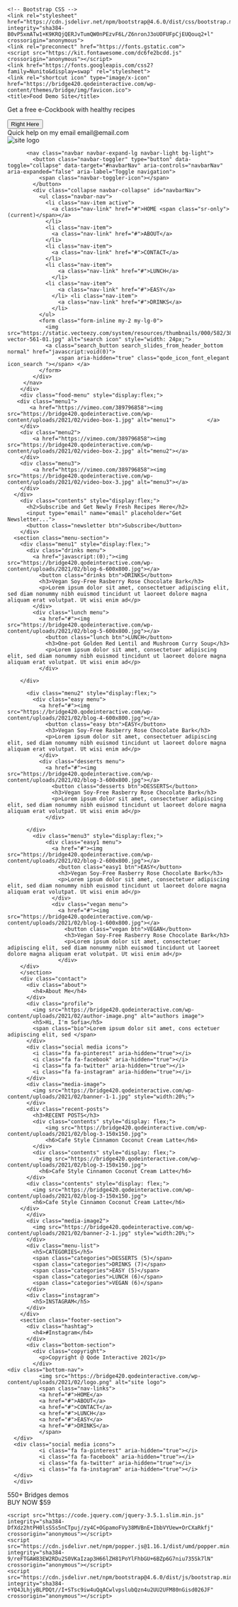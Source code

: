 <!doctype html>
<html lang="en">
  <head>
    <!-- Required meta tags -->
    <meta charset="utf-8">
    <meta name="viewport" content="width=device-width, initial-scale=1, shrink-to-fit=no">

    <!-- Bootstrap CSS -->
    <link rel="stylesheet" href="https://cdn.jsdelivr.net/npm/bootstrap@4.6.0/dist/css/bootstrap.min.css" integrity="sha384-B0vP5xmATw1+K9KRQjQERJvTumQW0nPEzvF6L/Z6nronJ3oUOFUFpCjEUQouq2+l" crossorigin="anonymous">
    <link rel="preconnect" href="https://fonts.gstatic.com">
    <script src="https://kit.fontawesome.com/dc6fe2bcdd.js" crossorigin="anonymous"></script>
    <link href="https://fonts.googleapis.com/css2?family=Nunito&display=swap" rel="stylesheet">
    <link rel="shortcut icon" type="image/x-icon" href="https://bridge420.qodeinteractive.com/wp-content/themes/bridge/img/favicon.ico">
    <title>Food Demo Site</title>
  </head>
  <body>
    <div class="btn-group dropright">
    <p>Get a free e-Cockbook with healthy recipes</p>
    <button type="button" class="btn btn-secondary dropdown-toggle" data-toggle="dropdown" aria-haspopup="true" aria-expanded="false">
      Right Here
      </div>
      <span class="navbar-text">
        Quick help on my email email@email.com
      </span>
      <div class="header-section">
          <img src="https://bridge420.qodeinteractive.com/wp-content/uploads/2021/02/logo.png" alt="site logo">
          
          <nav class="navbar navbar-expand-lg navbar-light bg-light">
            <button class="navbar-toggler" type="button" data-toggle="collapse" data-target="#navbarNav" aria-controls="navbarNav" aria-expanded="false" aria-label="Toggle navigation">
              <span class="navbar-toggler-icon"></span>
            </button>
            <div class="collapse navbar-collapse" id="navbarNav">
              <ul class="navbar-nav">
                <li class="nav-item active">
                  <a class="nav-link" href="#">HOME <span class="sr-only">(current)</span></a>
                </li>
                <li class="nav-item">
                  <a class="nav-link" href="#">ABOUT</a>
                </li>
                <li class="nav-item">
                  <a class="nav-link" href="#">CONTACT</a>
                </li>
                <li class="nav-item">
                    <a class="nav-link" href="#">LUNCH</a>
                  </li>
                <li class="nav-item">
                    <a class="nav-link" href="#">EASY</a>
                  </li> <li class="nav-item">
                    <a class="nav-link" href="#">DRINKS</a>
                  </li>
              </ul>
              <form class="form-inline my-2 my-lg-0">
                <img src="https://static.vecteezy.com/system/resources/thumbnails/000/582/383/small/icon0-vector-561-01.jpg" alt="search icon" style="width: 24px;">
                <a class="search_button search_slides_from_header_bottom normal" href="javascript:void(0)">
                    <span aria-hidden="true" class="qode_icon_font_elegant icon_search "></span> </a>
              </form>
            </div>
         </nav>
        </div>
        <div class="food-menu" style="display:flex;">
       <div class="menu1">
           <a href="https://vimeo.com/389796858"><img src="https://bridge420.qodeinteractive.com/wp-content/uploads/2021/02/video-box-1.jpg" alt="menu1">          </a>
        </div>        
        <div class="menu2">
            <a href="https://vimeo.com/389796858"><img src="https://bridge420.qodeinteractive.com/wp-content/uploads/2021/02/video-box-2.jpg" alt="menu2"></a>
        </div>
        <div class="menu3">
            <a href="https://vimeo.com/389796858"><img src="https://bridge420.qodeinteractive.com/wp-content/uploads/2021/02/video-box-3.jpg" alt="menu3"></a>
        </div>
      </div>
        <div class="contents" style="display:flex;">
          <h2>Subscribe and Get Newly Fresh Recipes Here</h2>
          <input type="email" name="email" placeholder="Get Newsletter...">
          <button class="newsletter btn">Subscribe</button>
        </div>
      <section class="menu-section">
        <div class="menu1" style="display:flex;">
          <div class="drinks menu">
            <a href="javascript:(0);"><img src="https://bridge420.qodeinteractive.com/wp-content/uploads/2021/02/blog-6-600x800.jpg"></a>
              <button class="drinks btn">DRINKS</button>
              <h3>Vegan Soy-Free Rasberry Rose Chocolate Bark</h3>
              <p>Lorem ipsum dolor sit amet, consectetuer adipiscing elit, sed diam nonummy nibh euismod tincidunt ut laoreet dolore magna aliquam erat volutpat. Ut wisi enim ad</p>
            </div>
            <div class="lunch menu">
              <a href="#"><img src="https://bridge420.qodeinteractive.com/wp-content/uploads/2021/02/blog-5-600x800.jpg"></a>
                <button class="lunch btn">LUNCH</button>
                <h3>One-pot Golden Red Lentil and Mushroom Curry Soup</h3>
                <p>Lorem ipsum dolor sit amet, consectetuer adipiscing elit, sed diam nonummy nibh euismod tincidunt ut laoreet dolore magna aliquam erat volutpat. Ut wisi enim ad</p>
              </div>

        </div>
        
          <div class="menu2" style="display:flex;">
            <div class="easy menu">
              <a href="#"><img src="https://bridge420.qodeinteractive.com/wp-content/uploads/2021/02/blog-4-600x800.jpg"></a>
                <button class="easy btn">EASY</button>
                <h3>Vegan Soy-Free Rasberry Rose Chocolate Bark</h3>
                <p>Lorem ipsum dolor sit amet, consectetuer adipiscing elit, sed diam nonummy nibh euismod tincidunt ut laoreet dolore magna aliquam erat volutpat. Ut wisi enim ad</p>
              </div>
              <div class="desserts menu">
                <a href="#"><img src="https://bridge420.qodeinteractive.com/wp-content/uploads/2021/02/blog-3-600x800.jpg"></a>
                  <button class="desserts btn">DESSERTS</button>
                  <h3>Vegan Soy-Free Rasberry Rose Chocolate Bark</h3>
                  <p>Lorem ipsum dolor sit amet, consectetuer adipiscing elit, sed diam nonummy nibh euismod tincidunt ut laoreet dolore magna aliquam erat volutpat. Ut wisi enim ad</p>
                </div>

          </div>
            <div class="menu3" style="display:flex;">
                <div class="easy1 menu">
                  <a href="#"><img src="https://bridge420.qodeinteractive.com/wp-content/uploads/2021/02/blog-2-600x800.jpg"></a>
                    <button class="easy1 btn">EASY</button>
                    <h3>Vegan Soy-Free Rasberry Rose Chocolate Bark</h3>
                    <p>Lorem ipsum dolor sit amet, consectetuer adipiscing elit, sed diam nonummy nibh euismod tincidunt ut laoreet dolore magna aliquam erat volutpat. Ut wisi enim ad</p>
                  </div>
                  <div class="vegan menu">
                    <a href="#"><img src="https://bridge420.qodeinteractive.com/wp-content/uploads/2021/02/blog-1-600x800.jpg"></a>
                      <button class="vegan btn">VEGAN</button>
                      <h3>Vegan Soy-Free Rasberry Rose Chocolate Bark</h3>
                      <p>Lorem ipsum dolor sit amet, consectetuer adipiscing elit, sed diam nonummy nibh euismod tincidunt ut laoreet dolore magna aliquam erat volutpat. Ut wisi enim ad</p>
                    </div>
        </div>
        </section>
        <div class="contact">
          <div class="about">
            <h4>About Me</h4>
          </div>
          <div class="profile">
            <img src="https://bridge420.qodeinteractive.com/wp-content/uploads/2021/02/author-image.png" alt="authors image">
            <h5>Hi, I'm Sofia</h5>
            <span class="bio">Lorem ipsum dolor sit amet, cons ectetuer adipiscing elit, sed </span>
          </div>
          <div class="social media icons">
            <i class="fa fa-pinterest" aria-hidden="true"></i>
            <i class="fa fa-facebook" aria-hidden="true"></i>
            <i class="fa fa-twitter" aria-hidden="true"></i>
            <i class="fa fa-instagram" aria-hidden="true"></i>
          </div>
          <div class="media-image">
            <img src="https://bridge420.qodeinteractive.com/wp-content/uploads/2021/02/banner-1-1.jpg" style="width:20%;">
          </div>
          <div class="recent-posts">
            <h3>RECENT POSTS</h3>
            <div class="contents" style="display: flex;">
                <img src="https://bridge420.qodeinteractive.com/wp-content/uploads/2021/02/blog-3-150x150.jpg">
                <h6>Cafe Style Cinnamon Coconut Cream Latte</h6>
            </div>
            <div class="contents" style="display: flex;">
              <img src="https://bridge420.qodeinteractive.com/wp-content/uploads/2021/02/blog-3-150x150.jpg">
              <h6>Cafe Style Cinnamon Coconut Cream Latte</h6>
          </div>
          <div class="contents" style="display: flex;">
            <img src="https://bridge420.qodeinteractive.com/wp-content/uploads/2021/02/blog-3-150x150.jpg">
            <h6>Cafe Style Cinnamon Coconut Cream Latte</h6>
        </div>
          </div>
          <div class="media-image2">
            <img src="https://bridge420.qodeinteractive.com/wp-content/uploads/2021/02/banner-2-1.jpg" style="width:20%;">
          </div>
          <div class="menu-list">
            <h5>CATEGORIES</h5>
            <span class="categories">DESSERTS (5)</span>
            <span class="categories">DRINKS (7)</span>
            <span class="categories">EASY (5)</span>
            <span class="categories">LUNCH (6)</span>
            <span class="categories">VEGAN (6)</span>
          </div>
          <div class="instagram">
            <h5>INSTAGRAM</h5>
          </div>
        </div>
        <section class="footer-section">
          <div class="hashtag">
            <h4>#Instagram</h4>
          </div>
          <div class="bottom-section">
            <div class="copyright">
              <p>Copyright @ Qode Interactive 2021</p>
            </div>
    <div class="bottom-nav">
              <img src="https://bridge420.qodeinteractive.com/wp-content/uploads/2021/02/logo.png" alt="site logo">
              <span class="nav-links">
              <a href="#">HOME</a>
              <a href="#">ABOUT</a>
              <a href="#">CONTACT</a>
              <a href="#">LUNCH</a>
              <a href="#">EASY</a>
              <a href="#">DRINKS</a>
              </span>
      </div>
      <div class="social media icons">
              <i class="fa fa-pinterest" aria-hidden="true"></i>
              <i class="fa fa-facebook" aria-hidden="true"></i>
              <i class="fa fa-twitter" aria-hidden="true"></i>
              <i class="fa fa-instagram" aria-hidden="true"></i>
      </div>
      </div>
   </section>
   <section class="toolbar-section">
     <div class="demo1">
       <span class="demo-text">550+</span>
       <span class="demo-uppertext">Bridges</span>
       <span class="demo-lowertext">demos</span>
     </div>
     <div class="demo2">
      <i class="fa fa-shopping-bag" aria-hidden="true"></i>
      <span class="demo2text">BUY NOW $59</span>
     </div>
   </section>
      
    
  
  

    <script src="https://code.jquery.com/jquery-3.5.1.slim.min.js" integrity="sha384-DfXdz2htPH0lsSSs5nCTpuj/zy4C+OGpamoFVy38MVBnE+IbbVYUew+OrCXaRkfj" crossorigin="anonymous"></script>
    <script src="https://cdn.jsdelivr.net/npm/popper.js@1.16.1/dist/umd/popper.min.js" integrity="sha384-9/reFTGAW83EW2RDu2S0VKaIzap3H66lZH81PoYlFhbGU+6BZp6G7niu735Sk7lN" crossorigin="anonymous"></script>
    <script src="https://cdn.jsdelivr.net/npm/bootstrap@4.6.0/dist/js/bootstrap.min.js" integrity="sha384-+YQ4JLhjyBLPDQt//I+STsc9iw4uQqACwlvpslubQzn4u2UU2UFM80nGisd026JF" crossorigin="anonymous"></script>

  </body>
</html>
